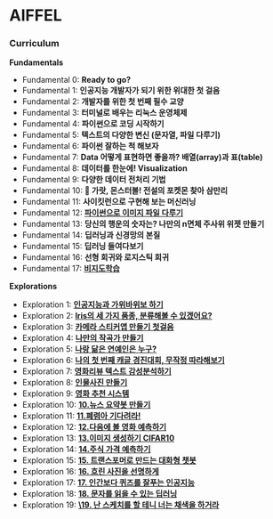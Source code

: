 # AIFFEL

### Curriculum



**Fundamentals**

- Fundamental 0:  **Ready to go?**
- Fundamental 1: **인공지능 개발자가 되기 위한 위대한 첫 걸음**
- Fundamental 2: **개발자를 위한 첫 번째 필수 교양**
- Fundamental 3: **터미널로 배우는 리눅스 운영체제**
- Fundamental 4: **파이썬으로 코딩 시작하기**
- Fundamental 5: **텍스트의 다양한 변신 (문자열, 파일 다루기)**
- Fundamental 6: **파이썬 잘하는 척 해보자**
- Fundamental 7: **Data 어떻게 표현하면 좋을까? 배열(array)과 표(table)**
- Fundamental 8: **데이터를 한눈에! Visualization**
- Fundamental 9: **다양한 데이터 전처리 기법**
- Fundamental 10: **🦄 가랏, 몬스터볼! 전설의 포켓몬 찾아 삼만리**
- Fundamental 11: **사이킷런으로 구현해 보는 머신러닝**
- Fundamental 12: [**파이썬으로 이미지 파일 다루기**](./fundamentals/F12/README.md)
- Fundamental 13: **당신의 행운의 숫자는? 나만의 n면체 주사위 위젯 만들기**
- Fundamental 14: **딥러닝과 신경망의 본질**
- Fundamental 15: **딥러닝 들여다보기**
- Fundamental 16: **선형 회귀와 로지스틱 회귀**
- Fundamental 17: [**비지도학습**](./fundamentals/F17/README.md)



**Explorations**

- Exploration 1: [**인공지능과 가위바위보 하기**](./explorations/E1/rock-scissor-paper.ipynb)
- Exploration 2: [**Iris의 세 가지 품종, 분류해볼 수 있겠어요?**](explorations/E2/sklearn-toy-dataset-classifer.ipynb)
- Exploration 3: [**카메라 스티커앱 만들기 첫걸음**](explorations/E3/camera_sticker.ipynb)
- Exploration 4: [**나만의 작곡가 만들기**](explorations/E4/Lyricist.ipynb)
- Exploration 5: [**나랑 닮은 연예인은 누구?**](explorations/E5/celebrity_similarity.ipynb)
- Exploration 6: [**나의 첫 번째 캐글 경진대회, 무작정 따라해보기**](explorations/E6/House-Price-Prediction.ipynb)
- Exploration 7: [**영화리뷰 텍스트 감성분석하기**](explorations/E7/naver_movie.ipynb)
- Exploration 8: [**인물사진 만들기**](explorations/E8/portrait.ipynb)
- Exploration 9: [**영화 추천 시스템**](explorations/E9/movie_recommend.ipynb)
- Exploration 10: [**10.뉴스 요약봇 만들기**](explorations/E10/news_summarization.ipynb)
- Exploration 11: [**11.폐렴아 기다려라!**](explorations/E11/diagnose_pneumonia.ipynb)
- Exploration 12: [**12.다음에 볼 영화 예측하기**](explorations/E12/predict_next_movie.ipynb)
- Exploration 13: [**13.이미지 생성하기 CIFAR10**](explorations/E13/image_generator.ipynb)
- Exploration 14: [**14.주식 가격 예측하기**](explorations/E14/predict_stock.ipynb)
- Exploration 15: [**15. 트랜스포머로 만드는 대화형 챗봇**](explorations/E15/transformer_chatbot.ipynb)
- Exploration 16: [**16. 흐린 사진을 선명하게**](explorations/E16/blur-to-clear.ipynb)
- Exploration 17: [**17. 인간보다 퀴즈를 잘푸는 인공지능**](explorations/E17/question_solver.ipynb)
- Exploration 18: [**18. 문자를 읽을 수 있는 딥러닝**](explorations/E18/OCR.ipynb)
- Exploration 19: [**\19. 난 스케치를 할 테니 너는 채색을 하거라**](explorations/E19/pix2pix.ipynb)

